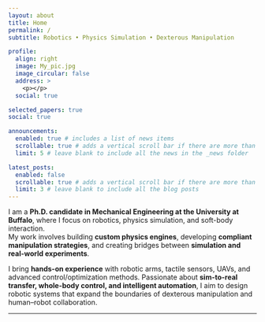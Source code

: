 ```yaml
---
layout: about
title: Home
permalink: /
subtitle: Robotics • Physics Simulation • Dexterous Manipulation

profile:
  align: right
  image: My_pic.jpg
  image_circular: false
  address: >
    <p></p>
  social: true

selected_papers: true
social: true

announcements: 
  enabled: true # includes a list of news items 
  scrollable: true # adds a vertical scroll bar if there are more than 3 news items 
  limit: 5 # leave blank to include all the news in the _news folder

latest_posts: 
  enabled: false 
  scrollable: true # adds a vertical scroll bar if there are more than 3 new posts items 
  limit: 3 # leave blank to include all the blog posts
---
```


I am a **Ph.D. candidate in Mechanical Engineering at the University at Buffalo**, where I focus on robotics, physics simulation, and soft-body interaction.  
My work involves building **custom physics engines**, developing **compliant manipulation strategies**, and creating bridges between **simulation and real-world experiments**.  

I bring **hands-on experience** with robotic arms, tactile sensors, UAVs, and advanced control/optimization methods. Passionate about **sim-to-real transfer, whole-body control, and intelligent automation**, I aim to design robotic systems that expand the boundaries of dexterous manipulation and human–robot collaboration.  

---
